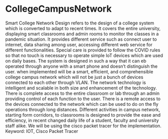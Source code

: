 # CollegeCampusNetwork

Smart College Network Design refers to the design of a college system which is converted to adapt to recent times. It covers the entire university, displaying smart classrooms and admin rooms to monitor the classes in a pandemic situation. It provides different service such as connect user to internet, data sharing among user, accessing different web service for different functionalities. Special care is provided to follow the COVID rules so that no touch is necessary to operate simple IoT devices which are used on daily bases. The system is designed in such a way that it can eb operated through anyone with a smart phone and doesn’t distinguish the user. when implemented will be a smart, efficient, and comprehensible college campus network which will not be just a bunch of devices connected to each other through VLAN. The network technology is intelligent and scalable in both size and enhancement of the technology. There is complete access to the entire classroom or lab through an admin providing control of each function to the user. There is a remote access to the devices connected to the network which can be used to do on the fly operations through long distances. Different activities in campus network, starting form corridors, to classrooms is designed to provide the ease and efficiency, in recent changed daily life of a student, faculty and university staff alike. We will be using the cisco packet tracer for the implementation. 
Keyword: IOT, Cisco Packet Tracer
